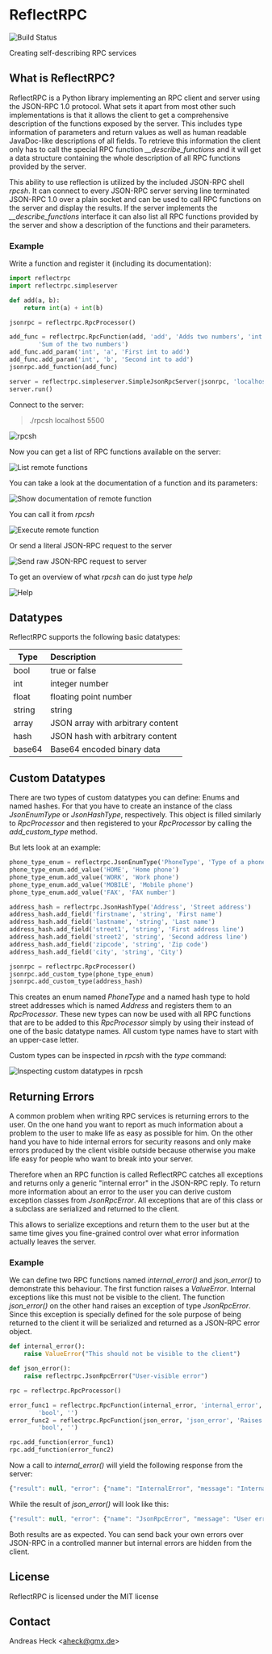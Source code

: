 # ReflectRPC #

![Build Status](https://travis-ci.org/aheck/reflectrpc.svg?branch=master)

Creating self-describing RPC services

## What is ReflectRPC? ##

ReflectRPC is a Python library implementing an RPC client and server using the JSON-RPC 1.0 protocol. What sets it apart from most other such implementations is that it allows the client to get a comprehensive description of the functions exposed by the server. This includes type information of parameters and return values as well as human readable JavaDoc-like descriptions of all fields. To retrieve this information the client only has to call the special RPC function *\_\_describe\_functions* and it will get a data structure containing the whole description of all RPC functions provided by the server.

This ability to use reflection is utilized by the included JSON-RPC shell *rpcsh*. It can connect to every JSON-RPC server serving line terminated JSON-RPC 1.0 over a plain socket and can be used to call RPC functions on the server and display the results. If the server implements the *\_\_describe\_functions* interface it can also list all RPC functions provided by the server and show a description of the functions and their parameters.

### Example ###

Write a function and register it (including its documentation):
```python
import reflectrpc
import reflectrpc.simpleserver

def add(a, b):
    return int(a) + int(b)

jsonrpc = reflectrpc.RpcProcessor()

add_func = reflectrpc.RpcFunction(add, 'add', 'Adds two numbers', 'int',
        'Sum of the two numbers')
add_func.add_param('int', 'a', 'First int to add')
add_func.add_param('int', 'b', 'Second int to add')
jsonrpc.add_function(add_func)

server = reflectrpc.simpleserver.SimpleJsonRpcServer(jsonrpc, 'localhost', 5500)
server.run()
```

Connect to the server:
> ./rpcsh localhost 5500

![rpcsh](/pics/intro.png)

Now you can get a list of RPC functions available on the server:

![List remote functions](/pics/list.png)

You can take a look at the documentation of a function and its parameters:

![Show documentation of remote function](/pics/doc.png)

You can call it from *rpcsh*

![Execute remote function](/pics/exec.png)

Or send a literal JSON-RPC request to the server

![Send raw JSON-RPC request to server](/pics/raw.png)

To get an overview of what *rpcsh* can do just type *help*

![Help](/pics/help.png)

## Datatypes ##

ReflectRPC supports the following basic datatypes:

|Type   |Description                        |
|-------|:----------------------------------|
|bool   | true or false                     |
|int    | integer number                    |
|float  | floating point number             |
|string | string                            |
|array  | JSON array with arbitrary content |
|hash   | JSON hash with arbitrary content  |
|base64 | Base64 encoded binary data        |

## Custom Datatypes ##

There are two types of custom datatypes you can define: Enums and named hashes.
For that you have to create an instance of the class *JsonEnumType* or
*JsonHashType*, respectively. This object is filled similarly to *RpcProcessor*
and then registered to your *RpcProcessor* by calling the *add_custom_type*
method.

But lets look at an example:

```python
phone_type_enum = reflectrpc.JsonEnumType('PhoneType', 'Type of a phone number')
phone_type_enum.add_value('HOME', 'Home phone')
phone_type_enum.add_value('WORK', 'Work phone')
phone_type_enum.add_value('MOBILE', 'Mobile phone')
phone_type_enum.add_value('FAX', 'FAX number')

address_hash = reflectrpc.JsonHashType('Address', 'Street address')
address_hash.add_field('firstname', 'string', 'First name')
address_hash.add_field('lastname', 'string', 'Last name')
address_hash.add_field('street1', 'string', 'First address line')
address_hash.add_field('street2', 'string', 'Second address line')
address_hash.add_field('zipcode', 'string', 'Zip code')
address_hash.add_field('city', 'string', 'City')

jsonrpc = reflectrpc.RpcProcessor()
jsonrpc.add_custom_type(phone_type_enum)
jsonrpc.add_custom_type(address_hash)
```

This creates an enum named *PhoneType* and a named hash type to hold street
addresses which is named *Address* and registers them to an *RpcProcessor*.
These new types can now be used with all RPC functions that are to be added
to this *RpcProcessor* simply by using their instead of one of the basic
datatype names. All custom type names have to start with an upper-case letter.

Custom types can be inspected in *rpcsh* with the *type* command:

![Inspecting custom datatypes in rpcsh](/pics/customtypes.png)

## Returning Errors ##

A common problem when writing RPC services is returning errors to the user. On
the one hand you want to report as much information about a problem to the
user to make life as easy as possible for him. On the other hand you have to
hide internal errors for security reasons and only make errors produced by the
client visible outside because otherwise you make life easy for people who want
to break into your server.

Therefore when an RPC function is called ReflectRPC catches all exceptions and
returns only a generic "internal error" in the JSON-RPC reply. To return more
information about an error to the user you can derive custom exception classes
from *JsonRpcError*. All exceptions that are of this class or a subclass
are serialized and returned to the client.

This allows to serialize exceptions and return them to the user but at the
same time gives you fine-grained control over what error information actually
leaves the server.

### Example ###

We can define two RPC functions named *internal_error()* and *json_error()* to
demonstrate this behaviour. The first function raises a *ValueError*. Internal
exceptions like this must not be visible to the client. The function
*json_error()* on the other hand raises an exception of type *JsonRpcError*.
Since this exception is specially defined for the sole purpose of being
returned to the client it will be serialized and returned as a JSON-RPC error
object.

```python
def internal_error():
    raise ValueError("This should not be visible to the client")

def json_error():
    raise reflectrpc.JsonRpcError("User-visible error")

rpc = reflectrpc.RpcProcessor()

error_func1 = reflectrpc.RpcFunction(internal_error, 'internal_error', 'Produces internal error',
        'bool', '')
error_func2 = reflectrpc.RpcFunction(json_error, 'json_error', 'Raises JsonRpcError',
        'bool', '')

rpc.add_function(error_func1)
rpc.add_function(error_func2)
```

Now a call to *internal_error()* will yield the following response from the
server:

```javascript
{"result": null, "error": {"name": "InternalError", "message": "Internal error"}, "id": 1}
```

While the result of *json_error()* will look like this:

```javascript
{"result": null, "error": {"name": "JsonRpcError", "message": "User error"}, "id": 2}
```

Both results are as expected. You can send back your own errors over JSON-RPC in
a controlled manner but internal errors are hidden from the client.

## License ##

ReflectRPC is licensed under the MIT license

## Contact ##

Andreas Heck <<aheck@gmx.de>>
